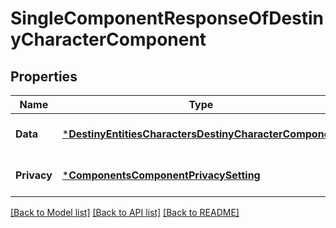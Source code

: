 # SingleComponentResponseOfDestinyCharacterComponent

## Properties
Name | Type | Description | Notes
------------ | ------------- | ------------- | -------------
**Data** | [***DestinyEntitiesCharactersDestinyCharacterComponent**](Destiny.Entities.Characters.DestinyCharacterComponent.md) |  | [optional] [default to null]
**Privacy** | [***ComponentsComponentPrivacySetting**](Components.ComponentPrivacySetting.md) |  | [optional] [default to null]

[[Back to Model list]](../README.md#documentation-for-models) [[Back to API list]](../README.md#documentation-for-api-endpoints) [[Back to README]](../README.md)


